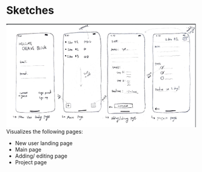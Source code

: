 # Sketches

![Sketch png](ux-sketch.PNG)
Visualizes the following pages:
  - New user landing page
  - Main page
  - Adding/ editing page
  - Project page


